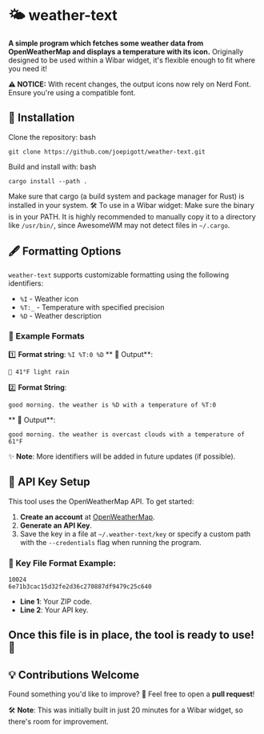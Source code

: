 # 🌤️ weather-text
**A simple program which fetches some weather data from OpenWeatherMap and displays a temperature with its icon.**
Originally designed to be used within a Wibar widget, it's flexible enough to fit where you need it! 

**⚠️ NOTICE:**
With recent changes, the output icons now rely on Nerd Font. Ensure you're using a compatible font.

## 🚀 Installation
Clone the repository:
bash
```
git clone https://github.com/joepigott/weather-text.git
```

Build and install with:
bash
```
cargo install --path .
```
Make sure that cargo (a build system and package manager for Rust) is installed in your system.
🛠️ To use in a Wibar widget:
Make sure the binary is in your PATH. It is highly recommended to manually copy it to a directory like `/usr/bin/`, since AwesomeWM may not detect files in `~/.cargo`.

## 🖋️ Formatting Options
`weather-text` supports customizable formatting using the following identifiers:
* `%I` - Weather icon
* `%T:_` - Temperature with specified precision
* `%D` - Weather description
  
### 🧩 Example Formats
1️⃣ **Format string**: `%I %T:0 %D`
** 💬 Output**:
```
 41°F light rain
```
2️⃣ **Format String**:
```
good morning. the weather is %D with a temperature of %T:0
```
** 💬 Output**:
```
good morning. the weather is overcast clouds with a temperature of 61°F
```
✨ **Note**: More identifiers will be added in future updates (if possible).

## 🔑 API Key Setup
This tool uses the OpenWeatherMap API. To get started:
1. **Create an account** at [OpenWeatherMap](https://openweathermap.org/).
2. **Generate an API Key**.
3. Save the key in a file at ``~/.weather-text/key`` or specify a custom path with the `--credentials` flag when running the program.

### 🔐 Key File Format Example:
```
10024
6e71b3cac15d32fe2d36c270887df9479c25c640
```
* **Line 1**: Your ZIP code.
* **Line 2**: Your API key.

Once this file is in place, the tool is ready to use! 🚀
---

## 💡 Contributions Welcome
Found something you'd like to improve? 🤔
Feel free to open a **pull request**!

🛠️ **Note**: This was initially built in just 20 minutes for a Wibar widget, so there's room for improvement.
